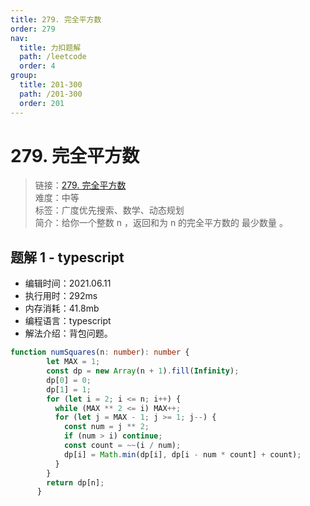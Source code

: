 ```yaml
---
title: 279. 完全平方数
order: 279
nav:
  title: 力扣题解
  path: /leetcode
  order: 4
group:
  title: 201-300
  path: /201-300
  order: 201
---
```


# 279. 完全平方数
    
> 链接：[279. 完全平方数](https://leetcode-cn.com/problems/perfect-squares/)  
> 难度：中等  
> 标签：广度优先搜索、数学、动态规划  
> 简介：给你一个整数 n ，返回和为 n 的完全平方数的 最少数量 。
      
## 题解 1 - typescript
- 编辑时间：2021.06.11
- 执行用时：292ms
- 内存消耗：41.8mb
- 编程语言：typescript
- 解法介绍：背包问题。
```typescript
function numSquares(n: number): number {
        let MAX = 1;
        const dp = new Array(n + 1).fill(Infinity);
        dp[0] = 0;
        dp[1] = 1;
        for (let i = 2; i <= n; i++) {
          while (MAX ** 2 <= i) MAX++;
          for (let j = MAX - 1; j >= 1; j--) {
            const num = j ** 2;
            if (num > i) continue;
            const count = ~~(i / num);
            dp[i] = Math.min(dp[i], dp[i - num * count] + count);
          }
        }
        return dp[n];
      }
```

      